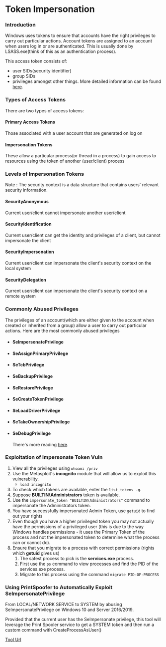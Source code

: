 # Token Impersonation

### **Introduction**

Windows uses tokens to ensure that accounts have the right privileges to carry out particular actions. Account tokens are assigned to an account when users log in or are authenticated. This is usually done by LSASS.exe(think of this as an authentication process).

This access token consists of:

* user SIDs(security identifier)
* group SIDs
* privileges amongst other things. More detailed information can be found [here](https://docs.microsoft.com/en-us/windows/win32/secauthz/access-tokens).



### **Types of Access Tokens**

There are two types of access tokens:

#### Primary Access Tokens

Those associated with a user account that are generated on log on

#### Impersonation Tokens

These allow a particular process(or thread in a process) to gain access to resources using the token of another (user/client) process



### **Levels of Impersonation Tokens**

Note : The security context is a data structure that contains users' relevant security information.

#### SecurityAnonymous

Current user/client cannot impersonate another user/client

#### SecurityIdentification

Current user/client can get the identity and privileges of a client, but cannot impersonate the client

#### SecurityImpersonation

Current user/client can impersonate the client's security context on the local system

#### SecurityDelegation

Current user/client can impersonate the client's security context on a remote system



### **Commonly Abused Privileges**

The privileges of an account(which are either given to the account when created or inherited from a group) allow a user to carry out particular actions. Here are the most commonly abused privileges

* #### SeImpersonatePrivilege
* #### SeAssignPrimaryPrivilege
* #### SeTcbPrivilege
* #### SeBackupPrivilege
* #### SeRestorePrivilege
* #### SeCreateTokenPrivilege
* #### SeLoadDriverPrivilege
* #### SeTakeOwnershipPrivilege
*   #### SeDebugPrivilege

    There's more reading [here](https://www.exploit-db.com/papers/42556).



### **Exploitation of Impersonate Token Vuln**

1. View all the privileges using `whoami /priv`
2. Use the Metasploit's **incognito** module that will allow us to exploit this vulnerability.
   * `load incognito`
3. To check which tokens are available, enter the `list_tokens -g`.
4. Suppose **BUILTIN\Administrators** token is available.
5. Use the `impersonate_token "BUILTIN\Administrators"` command to impersonate the Administrators token.
6. You have successfully impersonated Admin Token, use `getuid` to find out your rights
7. Even though you have a higher privileged token you may not actually have the permissions of a privileged user (this is due to the way Windows handles permissions - it uses the Primary Token of the process and not the impersonated token to determine what the process can or cannot do).
8. Ensure that you migrate to a process with correct permissions (rights which **getuid** gives us)
   1. The safest process to pick is the **services.exe** process.
   2. First use the `ps` command to view processes and find the PID of the services.exe process.
   3. Migrate to this process using the command `migrate PID-OF-PROCESS`



### **Using PrintSpoofer to Automatically Exploit SeImpersonatePrivilege**

From LOCAL/NETWORK SERVICE to SYSTEM by abusing SeImpersonatePrivilege on Windows 10 and Server 2016/2019.

Provided that the current user has the SeImpersonate privilege, this tool will leverage the Print Spooler service to get a SYSTEM token and then run a custom command with CreateProcessAsUser()

[Tool Url](https://github.com/itm4n/PrintSpoofer)

